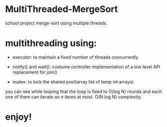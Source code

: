 # MultiThreaded-MergeSort
school project merge-sort using multiple threads.


# multithreading using:

- executor: to maintain a fixed number of threads concurrently.

- notify() and wait(): costume controller implementation of a low level API replacement for join()

- mutex: to lock the shared pool(array list of temp int arrays)


you can see while looping that the loop is fixed to O(log N) rounds and each one of them can iterate on n items at most.
O(N log N) complexity.


# enjoy!
